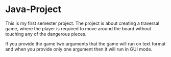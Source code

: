 # Java-Project
This is my first semester project. The project is about creating a traversal game, where the player is required to move around the board without touching any of the dangerous pieces.

If you provide the game two arguments that the game will run on text format and when you provide only one argument then it will run in GUI mode.
